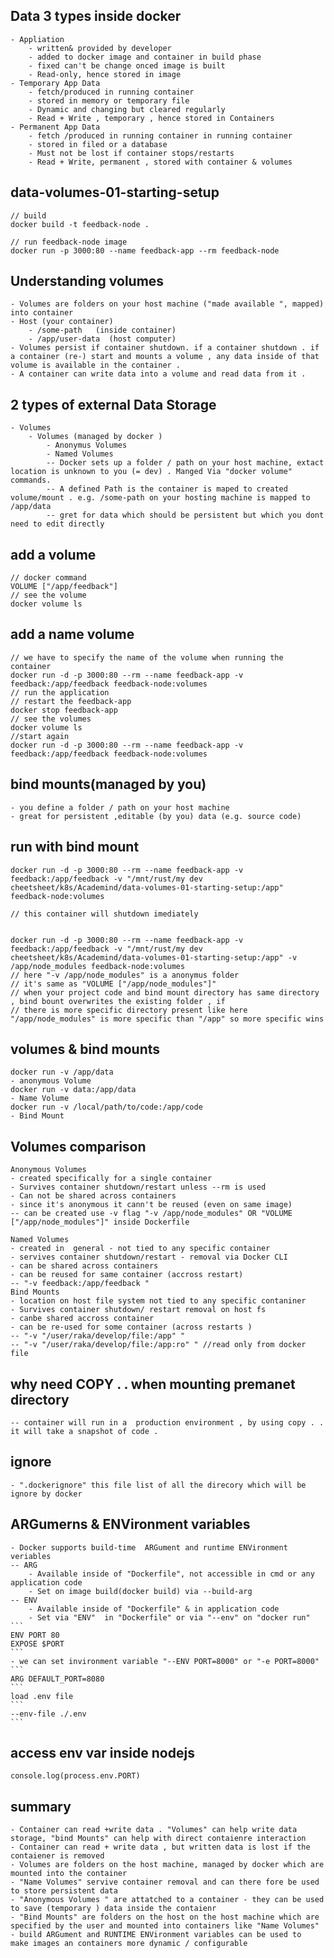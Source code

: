 ## Data 3 types inside docker

    - Appliation 
        - written& provided by developer 
        - added to docker image and container in build phase 
        - fixed can't be change onced image is built
        - Read-only, hence stored in image 
    - Temporary App Data 
        - fetch/produced in running container 
        - stored in memory or temporary file 
        - Dynamic and changing but cleared regularly
        - Read + Write , temporary , hence stored in Containers 
    - Permanent App Data 
        - fetch /produced in running container in running container 
        - stored in filed or a database 
        - Must not be lost if container stops/restarts 
        - Read + Write, permanent , stored with container & volumes 

## data-volumes-01-starting-setup

    // build  
    docker build -t feedback-node .
    
    // run feedback-node image 
    docker run -p 3000:80 --name feedback-app --rm feedback-node 

## Understanding volumes

    - Volumes are folders on your host machine ("made available ", mapped) into container 
    - Host (your container)
        - /some-path   (inside container)
        - /app/user-data  (host computer)
    - Volumes persist if container shutdown. if a container shutdown . if a container (re-) start and mounts a volume , any data inside of that volume is available in the container . 
    - A container can write data into a volume and read data from it .

## 2 types of external Data Storage

    - Volumes
        - Volumes (managed by docker )
            - Anonymus Volumes 
            - Named Volumes
            -- Docker sets up a folder / path on your host machine, extact location is unknown to you (= dev) . Manged Via "docker volume" commands.
            -- A defined Path is the container is maped to created volume/mount . e.g. /some-path on your hosting machine is mapped to /app/data
            -- gret for data which should be persistent but which you dont need to edit directly

## add a volume

    // docker command
    VOLUME ["/app/feedback"]
    // see the volume
    docker volume ls

## add a name volume

    // we have to specify the name of the volume when running the container 
    docker run -d -p 3000:80 --rm --name feedback-app -v feedback:/app/feedback feedback-node:volumes
    // run the application 
    // restart the feedback-app 
    docker stop feedback-app
    // see the volumes 
    docker volume ls
    //start again 
    docker run -d -p 3000:80 --rm --name feedback-app -v feedback:/app/feedback feedback-node:volumes

## bind mounts(managed by you)

    - you define a folder / path on your host machine
    - great for persistent ,editable (by you) data (e.g. source code)

## run with bind mount

    docker run -d -p 3000:80 --rm --name feedback-app -v feedback:/app/feedback -v "/mnt/rust/my dev cheetsheet/k8s/Academind/data-volumes-01-starting-setup:/app" feedback-node:volumes
    
    // this container will shutdown imediately
    
    
    docker run -d -p 3000:80 --rm --name feedback-app -v feedback:/app/feedback -v "/mnt/rust/my dev cheetsheet/k8s/Academind/data-volumes-01-starting-setup:/app" -v /app/node_modules feedback-node:volumes
    // here "-v /app/node_modules" is a anonymus folder 
    // it's same as "VOLUME ["/app/node_modules"]"
    // when your project code and bind mount directory has same directory , bind bount overwrites the existing folder , if 
    // there is more specific directory present like here "/app/node_modules" is more specific than "/app" so more specific wins 

## volumes & bind mounts

    docker run -v /app/data 
    - anonymous Volume
    docker run -v data:/app/data 
    - Name Volume
    docker run -v /local/path/to/code:/app/code 
    - Bind Mount

## Volumes comparison

    Anonymous Volumes
    - created specifically for a single container
    - Survives container shutdown/restart unless --rm is used
    - Can not be shared across containers 
    - since it's anonymous it cann't be reused (even on same image)
    -- can be created use -v flag "-v /app/node_modules" OR "VOLUME ["/app/node_modules"]" inside Dockerfile 
    
    Named Volumes
    - created in  general - not tied to any specific container
    - servives container shutdown/restart - removal via Docker CLI
    - can be shared across containers 
    - can be reused for same container (accross restart)
    -- "-v feedback:/app/feedback "
    Bind Mounts 
    - location on host file system not tied to any specific contaniner
    - Survives container shutdown/ restart removal on host fs
    - canbe shared accross container
    - can be re-used for some container (across restarts )
    -- "-v "/user/raka/develop/file:/app" "
    -- "-v "/user/raka/develop/file:/app:ro" " //read only from docker file

## why need COPY . .  when mounting premanet directory

    -- container will run in a  production environment , by using copy . . it will take a snapshot of code . 

## ignore

    - ".dockerignore" this file list of all the direcory which will be ignore by docker

## ARGumerns & ENVironment variables

    - Docker supports build-time  ARGument and runtime ENVironment veriables 
    -- ARG
        - Available inside of "Dockerfile", not accessible in cmd or any application code 
        - Set on image build(docker build) via --build-arg 
    -- ENV
        - Available inside of "Dockerfile" & in application code 
        - Set via "ENV"  in "Dockerfile" or via "--env" on "docker run" 
    ```
    ENV PORT 80 
    EXPOSE $PORT 
    ```
    - we can set invironment variable "--ENV PORT=8000" or "-e PORT=8000" 
    ```
    ARG DEFAULT_PORT=8080
    ```
    load .env file
    ```
    --env-file ./.env
    ```

## access env var inside nodejs

    console.log(process.env.PORT)

## summary

    - Container can read +write data . "Volumes" can help write data storage, "bind Mounts" can help with direct contaienre interaction
    - Container can read + write data , but written data is lost if the contaiener is removed 
    - Volumes are folders on the host machine, managed by docker which are mounted into the container
    - "Name Volumes" servive container removal and can there fore be used to store persistent data 
    - "Anonymous Volumes " are attatched to a container - they can be used to save (temporary ) data inside the contaienr
    - "Bind Mounts" are folders on the host on the host machine which are specified by the user and mounted into containers like "Name Volumes"
    - build ARGument and RUNTIME ENVironment variables can be used to  make images an containers more dynamic / configurable
